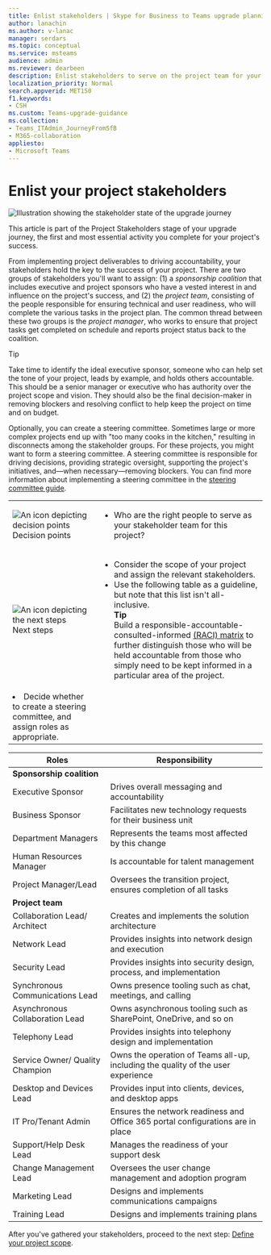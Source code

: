 ```yaml
---
title: Enlist stakeholders | Skype for Business to Teams upgrade planning
author: lanachin
ms.author: v-lanac
manager: serdars
ms.topic: conceptual
ms.service: msteams
audience: admin
ms.reviewer: dearbeen
description: Enlist stakeholders to serve on the project team for your upgrade. 
localization_priority: Normal
search.appverid: MET150
f1.keywords:
- CSH
ms.custom: Teams-upgrade-guidance
ms.collection: 
- Teams_ITAdmin_JourneyFromSfB
- M365-collaboration
appliesto:
- Microsoft Teams
---
```


# Enlist your project stakeholders

![Illustration showing the stakeholder state of the upgrade journey](media/upgrade-banner-stakeholders.png "Stages of the upgrade journey, with emphasis on gathering your team of project stakeholders")

This article is part of the Project Stakeholders stage of your upgrade journey, the first and most essential activity you complete for your project's success.

From implementing project deliverables to driving accountability, your stakeholders hold the key to the success of your project. There are two groups of stakeholders you'll want to assign: (1) a _sponsorship coalition_ that includes executive and project sponsors who have a vested interest in and influence on the project's success, and (2) the _project team_, consisting of the people responsible for ensuring technical and user readiness, who will complete the various tasks in the project plan. The common thread between these two groups is the _project manager_, who works to ensure that project tasks get completed on schedule and reports project status back to the coalition.

> [!Tip]
> Take time to identify the ideal executive sponsor, someone who can help set the tone of your project, leads by example, and holds others accountable. This should be a senior manager or executive who has authority over the project scope and vision. They should also be the final decision-maker in removing blockers and resolving conflict to help keep the project on time and on budget.

Optionally, you can create a steering committee. Sometimes large or more complex projects end up with "too many cooks in the kitchen," resulting in disconnects among the stakeholder groups. For these projects, you might want to form a steering committee. A steering committee is responsible for driving decisions, providing strategic oversight, supporting the project's initiatives, and—when necessary—removing blockers. You can find more information about implementing a steering committee in the [steering committee guide](https://aka.ms/SteeringCommittee).

| | |
|---|---|
| ![An icon depicting decision points](media/audio_conferencing_image7.png) <br/>Decision points | <ul><li>Who are the right people to serve as your stakeholder team for this project?</li></ul> |
| ![An icon depicting the next steps](media/audio_conferencing_image9.png)<br/>Next steps | <ul><li>Consider the scope of your project and assign the relevant stakeholders.</li><li>Use the following table as a guideline, but note that this list isn't all-inclusive.<br><strong>Tip</strong><br>Build a responsible-accountable-consulted-informed [(RACI) matrix](https://en.wikipedia.org/wiki/Responsibility_assignment_matrix) to further distinguish those who will be held accountable from those who simply need to be kept informed in a particular area of the project.</li> |
| <li>Decide whether to create a steering committee, and assign roles as appropriate.</li></ul> | |

| Roles | Responsibility |
|---|---|
| **Sponsorship coalition** | |
| Executive Sponsor | Drives overall messaging and accountability |
| Business Sponsor | Facilitates new technology requests for their business unit |
| Department Managers | Represents the teams most affected by this change |
| Human Resources Manager | Is accountable for talent management |
| Project Manager/Lead | Oversees the transition project, ensures completion of all tasks |
| **Project team** | |
| Collaboration Lead/ Architect | Creates and implements the solution architecture |
| Network Lead | Provides insights into network design and execution |
| Security Lead | Provides insights into security design, process, and implementation |
| Synchronous Communications Lead | Owns presence tooling such as chat, meetings, and calling |
| Asynchronous Collaboration Lead | Owns asynchronous tooling such as SharePoint, OneDrive, and so on |
| Telephony Lead | Provides insights into telephony design and implementation |
| Service Owner/ Quality Champion | Owns the operation of Teams all-up, including the quality of the user experience |
| Desktop and Devices Lead | Provides input into clients, devices, and desktop apps |
| IT Pro/Tenant Admin | Ensures the network readiness and Office 365 portal configurations are in place |
| Support/Help Desk Lead | Manages the readiness of your support desk |
| Change Management Lead | Oversees the user change management and adoption program |
| Marketing Lead | Designs and implements communications campaigns |
| Training Lead | Designs and implements training plans |

After you've gathered your stakeholders, proceed to the next step: [Define your project scope](https://aka.ms/SkypetoTeams-Scope).
